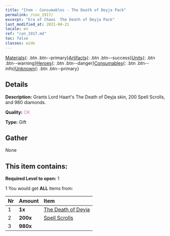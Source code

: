 ```yaml
---
title: "Item - Consumables - The Death of Deyja Pack"
permalink: /con_1917/
excerpt: "Era of Chaos  The Death of Deyja Pack"
last_modified_at: 2021-04-21
locale: en
ref: "con_1917.md"
toc: false
classes: wide
---
```

 [Materials](/Items/){: .btn .btn--primary}[Artifacts](/Items/Artifacts/){: .btn .btn--success}[Units](/Items/Units/){: .btn .btn--warning}[Heroes](/Items/Heroes/){: .btn .btn--danger}[Consumables](/Items/Consumables/){: .btn .btn--info}[Unknown](/Items/Unknown/){: .btn .btn--primary}

## Details
 **Description:** Grants Lord Haart's The Death of Deyja skin, 200 Spell Scrolls, and 980 diamonds.

 **Quality:** <span style="color: #DA70D6">OK</span>

 **Type:** Gift

## Gather

  None

## This item contains:

 **Required Level to open:** 1

 1 You would get **ALL** items  from:

  | Nr | Amount |     Item    |
  |:---|:-------|:------------|
  | 1 |  **1x** | [The Death of Deyja](/Items/con_1050/) |  | 
  | 2 |  **200x** | [Spell Scrolls](/Items/con_694/) |  | 
  | 3 |  **980x** | <i class="fas fa-gem"/> |  | 
